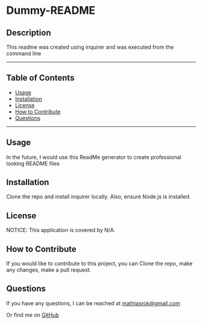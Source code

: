 # Dummy-README

## Description
This readme was created using inquirer and was executed from the command line

----------------------------------

## Table of Contents

* [Usage](#usage)
* [Installation](#installation)
* [License](#license)
* [How to Contribute](#How-to-Contribute)
* [Questions](#questions)

----------------------------------

## Usage
In the future, I would use this ReadMe generator to create professional looking README files

## Installation
Clone the repo and install inquirer locally. Also, ensure Node.js is installed.

## License
NOTICE: This application is covered by N/A.

## How to Contribute
If you would like to contribute to this project, you can Clone the repo, make any changes, make a pull request.

## Questions
If you have any questions, I can be reached at [mathiasrok@gmail.com](mathiasrok@gmail.com)

Or find me on [GitHub](MRomano84)